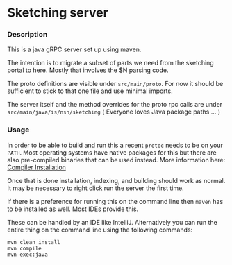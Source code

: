 # Sketching server

### Description

This is a java gRPC server set up using maven.

The intention is to migrate a subset of parts we need from the sketching portal to here. Mostly that involves the $N parsing code.

The proto definitions are visible under `src/main/proto`. For now it should be sufficient to stick to that one file and use minimal imports.

The server itself and the method overrides for the proto rpc calls are under `src/main/java/is/nsn/sketching` ( Everyone loves Java package paths ... )

### Usage

In order to be able to build and run this a recent `protoc` needs to be on your `PATH`. Most operating systems have native packages for this but there are also pre-compiled binaries that can be used instead. More information here: [Compiler Installation](https://grpc.io/docs/protoc-installation/)

Once that is done installation, indexing, and building should work as normal. It may be necessary to right click run the server the first time.

If there is a preference for running this on the command line then `maven` has to be installed as well. Most IDEs provide this.

These can be handled by an IDE like IntelliJ. Alternatively you can run the entire thing on the command line using the following commands:

```
mvn clean install
mvn compile
mvn exec:java
```
